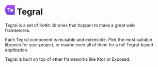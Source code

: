 # <img src="assets/tegral_logo_200.png" alt="Tegral logo" width=32> Tegral

Tegral is a set of Kotlin libraries that happen to make a great web frameworks.

Each Tegral component is reusable and extensible. Pick the most suitable libraries for your project, or maybe even all of them for a full Tegral-based application.

Tegral is built on top of other frameworks like Ktor or Exposed.
